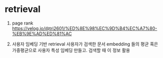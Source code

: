 # retrieval


1. page rank
  https://velog.io/@tri2601/%ED%8E%98%EC%9D%B4%EC%A7%80-%EB%9E%AD%ED%81%AC

2. 사용자 임베딩 기반 retrieval
  사용자가 검색한 문서 embedding 들의 평균 혹은 가중평균으로 사용자 특성 임베딩 만들고. 검색할 때 이 정보 활용